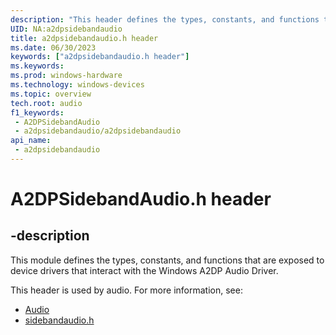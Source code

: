 ```yaml
---
description: "This header defines the types, constants, and functions that are exposed to device drivers that interact with the Windows A2DP Audio Driver."
UID: NA:a2dpsidebandaudio
title: a2dpsidebandaudio.h header
ms.date: 06/30/2023
keywords: ["a2dpsidebandaudio.h header"]
ms.keywords: 
ms.prod: windows-hardware
ms.technology: windows-devices
ms.topic: overview
tech.root: audio
f1_keywords:
 - A2DPSidebandAudio
 - a2dpsidebandaudio/a2dpsidebandaudio
api_name:
 - a2dpsidebandaudio
---
```


# A2DPSidebandAudio.h header

## -description

This module defines the types, constants, and functions that are exposed to device drivers that interact with the Windows A2DP Audio Driver.

This header is used by audio. For more information, see:

- [Audio](../_audio/index.md)
- [sidebandaudio.h](index.md)
